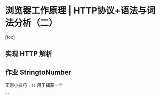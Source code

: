 # 浏览器工作原理 | HTTP协议+语法与词法分析（二）

[toc]

## 实现 HTTP 解析







## 作业 StringtoNumber

正则小技巧：`()` 用于捕获一个

```js
""
```





